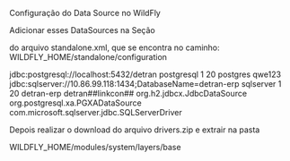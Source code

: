 Configuração do Data Source no WildFly

Adicionar esses DataSources na Seção

<subsystem xmlns="urn:jboss:domain:datasources:3.0">
            <datasources>
            
do arquivo standalone.xml, que se encontra no caminho: WILDFLY_HOME/standalone/configuration

<datasource jndi-name="java:jboss/chamadosDS" pool-name="chamadosDS" enabled="true">
                    <connection-url>jdbc:postgresql://localhost:5432/detran</connection-url>
                    <driver>postgresql</driver>
                    <pool>
                        <min-pool-size>1</min-pool-size>
                        <max-pool-size>20</max-pool-size>
                    </pool>
                    <security>
                        <user-name>postgres</user-name>
                        <password>qwe123</password>
                    </security>
                    <validation>
                        <valid-connection-checker class-name="org.jboss.jca.adapters.jdbc.extensions.postgres.PostgreSQLValidConnectionChecker"/>
                        <exception-sorter class-name="org.jboss.jca.adapters.jdbc.extensions.postgres.PostgreSQLExceptionSorter"/>
                    </validation>
                </datasource>
                <datasource jndi-name="java:jboss/detranErpDS" pool-name="detranErpDS" enabled="true">
                    <connection-url>jdbc:sqlserver://10.86.99.118:1434;DatabaseName=detran-erp</connection-url>
                    <driver>sqlserver</driver>
                    <pool>
                        <min-pool-size>1</min-pool-size>
                        <max-pool-size>20</max-pool-size>
                    </pool>
                    <security>
                        <user-name>detran-erp</user-name>
                        <password>detran##linkcon##</password>
                    </security>
                    <validation>
                        <valid-connection-checker class-name="org.jboss.jca.adapters.jdbc.extensions.mssql.MSSQLValidConnectionChecker"/>
                    </validation>
                </datasource>
                <drivers>
                    <driver name="h2" module="com.h2database.h2">
                        <xa-datasource-class>org.h2.jdbcx.JdbcDataSource</xa-datasource-class>
                    </driver>
                    <driver name="postgresql" module="org.postgresql">
                        <xa-datasource-class>org.postgresql.xa.PGXADataSource</xa-datasource-class>
                    </driver>
                    <driver name="sqlserver" module="com.microsoft">
                        <xa-datasource-class>com.microsoft.sqlserver.jdbc.SQLServerDriver</xa-datasource-class>
                    </driver>
                </drivers>
                
                
Depois realizar o download do arquivo drivers.zip e extrair na pasta

WILDFLY_HOME/modules/system/layers/base